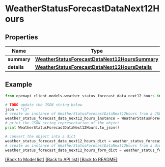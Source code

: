 # WeatherStatusForecastDataNext12Hours


## Properties
Name | Type | Description | Notes
------------ | ------------- | ------------- | -------------
**summary** | [**WeatherStatusForecastDataNext12HoursSummary**](WeatherStatusForecastDataNext12HoursSummary.md) |  | 
**details** | [**WeatherStatusForecastDataNext12HoursDetails**](WeatherStatusForecastDataNext12HoursDetails.md) |  | 

## Example

```python
from openapi_client.models.weather_status_forecast_data_next12_hours import WeatherStatusForecastDataNext12Hours

# TODO update the JSON string below
json = "{}"
# create an instance of WeatherStatusForecastDataNext12Hours from a JSON string
weather_status_forecast_data_next12_hours_instance = WeatherStatusForecastDataNext12Hours.from_json(json)
# print the JSON string representation of the object
print WeatherStatusForecastDataNext12Hours.to_json()

# convert the object into a dict
weather_status_forecast_data_next12_hours_dict = weather_status_forecast_data_next12_hours_instance.to_dict()
# create an instance of WeatherStatusForecastDataNext12Hours from a dict
weather_status_forecast_data_next12_hours_form_dict = weather_status_forecast_data_next12_hours.from_dict(weather_status_forecast_data_next12_hours_dict)
```
[[Back to Model list]](../README.md#documentation-for-models) [[Back to API list]](../README.md#documentation-for-api-endpoints) [[Back to README]](../README.md)


